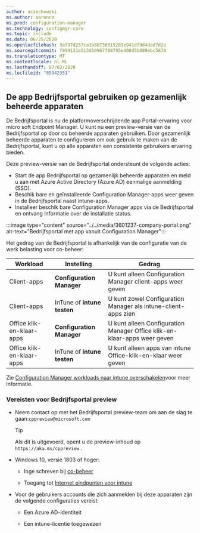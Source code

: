 ```yaml
---
author: aczechowski
ms.author: aaroncz
ms.prod: configuration-manager
ms.technology: configmgr-core
ms.topic: include
ms.date: 06/25/2020
ms.openlocfilehash: 3af97d257ca1b88736315289e941df9d4dad7d2e
ms.sourcegitcommit: f999131e513d50967f88795e400d5b089ebc5878
ms.translationtype: MT
ms.contentlocale: nl-NL
ms.lasthandoff: 07/02/2020
ms.locfileid: "85942351"
---
```

## <a name="use-the-company-portal-app-on-co-managed-devices"></a><a name="bkmk_portal"></a>De app Bedrijfsportal gebruiken op gezamenlijk beheerde apparaten

<!--CMADO-3601237,INADO-4297660-->

De Bedrijfsportal is nu de platformoverschrijdende app Portal-ervaring voor micro soft Endpoint Manager. U kunt nu een preview-versie van de Bedrijfsportal op door co beheerde apparaten gebruiken. Door gezamenlijk beheerde apparaten te configureren om ook gebruik te maken van de Bedrijfsportal, kunt u op alle apparaten een consistente gebruikers ervaring bieden.

Deze preview-versie van de Bedrijfsportal ondersteunt de volgende acties:

- Start de app Bedrijfsportal op gezamenlijk beheerde apparaten en meld u aan met Azure Active Directory (Azure AD) eenmalige aanmelding (SSO).
- Beschik bare en geïnstalleerde Configuration Manager-apps weer geven in de Bedrijfsportal naast intune-apps.
- Installeer beschik bare Configuration Manager apps via de Bedrijfsportal en ontvang informatie over de installatie status.

:::image type="content" source="../../media/3601237-company-portal.png" alt-text="Bedrijfsportal met app vanuit Configuration Manager":::

Het gedrag van de Bedrijfsportal is afhankelijk van de configuratie van de werk belasting voor co-beheer:

| Workload | Instelling | Gedrag |
|----------|---------|----------|
| Client-apps | **Configuration Manager** | U kunt alleen Configuration Manager client-apps weer geven |
| Client-apps | InTune of **intune** **testen** | U kunt zowel Configuration Manager als intune-client-apps zien |
| Office klik-en-klaar-apps | **Configuration Manager** | U kunt alleen Configuration Manager Office klik-en-klaar-apps weer geven |
| Office klik-en-klaar-apps | InTune of **intune** **testen** | U kunt alleen apps van intune Office-klik-en-klaar weer geven |

Zie [Configuration Manager workloads naar intune overschakelen](../../../../../comanage/how-to-switch-workloads.md)voor meer informatie.

### <a name="prerequisites-for-company-portal-preview"></a><a name="bkmk_prereq"></a>Vereisten voor Bedrijfsportal preview

- Neem contact op met het Bedrijfsportal preview-team om aan de slag te gaan:`cppreview@microsoft.com`

    > [!TIP]
    > Als dit is uitgevoerd, opent u de preview-inhoud op `https://aka.ms/cppreview` .

- Windows 10, versie 1803 of hoger:

  - Inge schreven bij [co-beheer](../../../../../comanage/how-to-enable.md)

  - Toegang tot [Internet eindpunten voor intune](../../../../../../intune/fundamentals/intune-endpoints.md)

- Voor de gebruikers accounts die zich aanmelden bij deze apparaten zijn de volgende configuraties vereist:

  - Een Azure AD-identiteit

  - Een intune-licentie toegewezen
